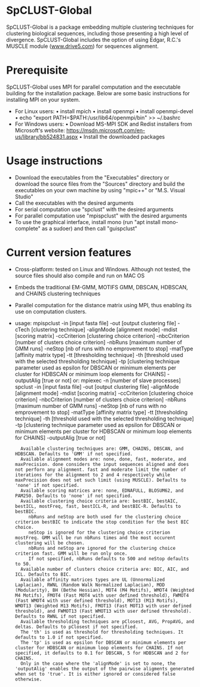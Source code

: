 # SpCLUST-Global
SpCLUST-Global is a package embedding multiple clustering techniques for clustering biological sequences, including those presenting a high level of divergence.
SpCLUST-Global includes the option of using Edgar, R.C.'s MUSCLE module (www.drive5.com) for sequences alignment.

# Prerequisite
SpCLUST-Global uses MPI for parallel computation and the executable building for the installation package. Below are some basic instructions for installing MPI on your system.
- For Linux users:
  •	install mpich
  •	install openmpi
  •	install openmpi-devel
  •	echo "export PATH=$PATH:/usr/lib64/openmpi/bin" >> ~/.bashrc
- For Windows users:
  •	Download MS-MPI SDK and Redist installers from Microsoft's website: https://msdn.microsoft.com/en-us/library/bb524831.aspx
  •	Install the downloaded packages

# Usage instructions
- Download the executables from the "Executables" directory 
  or download the source files from the "Sources" directory and build the executables on your own machine by using "mpic++" or "M.S. Visual Studio"
- Call the executables with the desired arguments
- For serial computation use "spclust" with the desired arguments
- For parallel computation use "mpispclust" with the desired arguments
- To use the graphical interface, install mono (run "apt install mono-complete" as a sudoer) and then call "guispclust"

# Current version features
- Cross-platform: tested on Linux and Windows. Although not tested, the source files should also compile and run on MAC OS
- Embeds the traditional EM-GMM, MOTIFS GMM, DBSCAN, HDBSCAN, and CHAINS clustering techniques
- Parallel computation for the distance matrix using MPI, thus enabling its use on computation clusters.
- usage: mpispclust -in [input fasta file] -out [output clustering file] -cTech [clustering technique] -alignMode [alignment mode] -mdist [scoring matrix] -ccCriterion [clustering choice criterion] -nbcCriterion [number of clusters choice criterion] -nbRuns [maximum number of GMM runs] -neStop [nb of runs with no emprovement to stop] -matType [affinity matrix type] -tt [thresholding technique] -th [threshold used with the selected thresholding technique] -tp [clustering technique parameter used as epsilon for DBSCAN or minimum elements per cluster for HDBSCAN or minimum loop elements for CHAINS] -outputAlig [true or not]
     or: mpiexec -n [number of slave processes] spclust -in [input fasta file] -out [output clustering file] -alignMode [alignment mode] -mdist [scoring matrix] -ccCriterion [clustering choice criterion] -nbcCriterion [number of clusters choice criterion] -nbRuns [maximum number of GMM runs] -neStop [nb of runs with no emprovement to stop] -matType [affinity matrix type] -tt [thresholding technique] -th [threshold used with the selected thresholding technique] -tp [clustering technique parameter used as epsilon for DBSCAN or minimum elements per cluster for HDBSCAN or minimum loop elements for CHAINS] -outputAlig [true or not]

		Available clustering techniques are: GMM, CHAINS, DBSCAN, and HDBSCAN. Defaults to 'GMM' if not specified.
		Available alignment modes are: none, done, fast, moderate, and maxPrecision. done considers the input sequences aligned and does not perforn any alignment. fast and moderate limit the number of iterations for the alignment to 2 and 4 respectively while maxPrecision does not set such limit (using MUSCLE). Defaults to 'none' if not specified.
		Available scoring matrices are: none, EDNAFULL, BLOSUM62, and PAM250. Defaults to 'none' if not specified.
		Available clustering choice criteria are: bestBIC, bestAIC, bestICL, mostFreq, fast, bestICL-R, and bestBIC-R. Defaults to bestBIC.
		   nbRuns and neStop are both used for the clustering choice criterion bestBIC to indicate the stop condition for the best BIC choice.
		   neStop is ignored for the clustering choice criterion mostFreq. GMM will be run nbRuns times and the most occurent clustering will be chosen.
		   nbRuns and neStop are ignored for the clustering choice criterion fast. GMM will be run only once.
		   If not specified, nbRuns defaults to 500 and neStop defaults to 50.
		Available number of clusters choice criteria are: BIC, AIC, and ICL. Defaults to BIC.
		Available affinity matrices types are UL (Unnormalized Laplacian), RWNL (Random Walk Normalized Laplacian), MOD (Modularity), BH (Bethe Hessian), MOT4 (M4 Motifs), WMOT4 (Weighted M4 Motifs), FMOT4 (Fast MOT4 with user defined threshold), FWMOT4 (Fast WMOT4 with user defined threshold), MOT13 (M13 Motifs), WMOT13 (Weighted M13 Motifs), FMOT13 (Fast MOT13 with user defined threshold), and FWMOT13 (Fast WMOT13 with user defined threshold). Defaults to RWNL if not specified.
		Available thresholding techniques are pClosest, AVG, PropAVG, and deltas. Defaults to pClosest if not specified.
		The 'th' is used as threshold for thresholding techniques. It defaults to 1.0 if not specified.
		The 'tp' is used as epsilon for DBSCAN or minimum elements per cluster for HDBSCAN or minimum loop elements for CHAINS. If not specified, it defaults to 0.1 for DBSCAN, 5 for HDBSCAN and 2 for CHAINS.
		Only in the case where the 'alignMode' is set to none, the 'outputAlig' enables the output of the pairwise aligments generated when set to 'true'. It is either ignored or considered false otherwise.